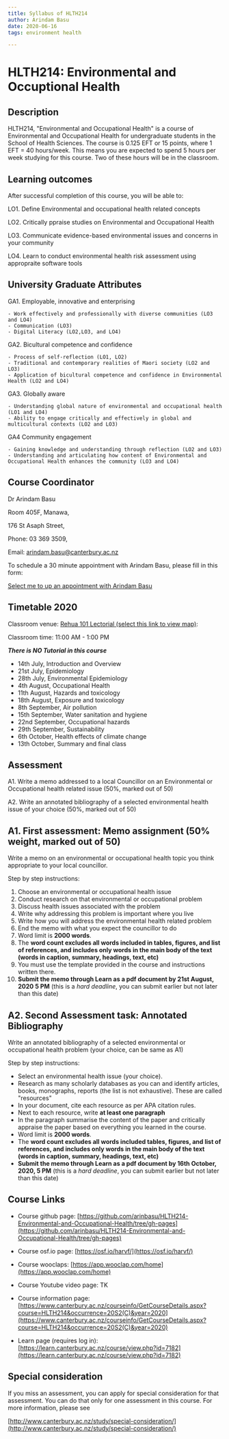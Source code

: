 ```yaml
---
title: Syllabus of HLTH214
author: Arindam Basu
date: 2020-06-16
tags: environment health

---
```


# HLTH214: Environmental and Occuptional Health
 

## Description

HLTH214, "Environmental and Occupational Health" is a course of Environmental and Occupational Health for undergraduate students in the School of Health Sciences. 
The course is 0.125 EFT or 15 points, where 1 EFT = 40 hours/week. 
This means you are expected to spend 5 hours per week studying for this course. Two of these hours will be in the classroom. 

## Learning outcomes

After successful completion of this course, you will be able to:

LO1. Define Environmental and occupational health related concepts

LO2. Critically ppraise studies on Environmental and Occupational Health

LO3. Communicate evidence-based environmental issues and concerns in your community

LO4. Learn to conduct environmental health risk assessment using appropraite software tools

## University Graduate Attributes

GA1. Employable, innovative and enterprising

    - Work effectively and professionally with diverse communities (LO3 and LO4)
    - Communication (LO3)
    - Digital Literacy (LO2,LO3, and LO4)
    
GA2. Bicultural competence and confidence

    - Process of self-reflection (LO1, LO2)
    - Traditional and contemporary realities of Maori society (LO2 and LO3)
    - Application of bicultural competence and confidence in Environmental Health (LO2 and LO4)
    
GA3. Globally aware

    - Understanding global nature of environmental and occupational health (LO1 and LO4)
    - Ability to engage critically and effectively in global and multicultural contexts (LO2 and LO3)
    
GA4 Community engagement

    - Gaining knowledge and understanding through reflection (LO2 and LO3)
    - Understanding and articulating how content of Environmental and Occupational Health enhances the community (LO3 and LO4)

## Course Coordinator
Dr Arindam Basu

Room 405F, Manawa,

176 St Asaph Street,

Phone: 03 369 3509,

Email: [arindam.basu@canterbury.ac.nz](mailto:arindam.basu@canterbury.ac.nz)

To schedule a 30 minute appointment with Arindam Basu, please fill in this form: 

[Select me to up an appointment with Arindam Basu](https://calendly.com/arin-basu/30min)

## Timetable 2020

Classroom venue: [Rehua 101 Lectorial (select this link to view map)](http://www.canterbury.ac.nz/maps/home?q=Rehua%20101%20Lectorial): 

Classroom time: 11:00 AM - 1:00 PM


**_There is NO Tutorial in this course_** 

- 14th July, Introduction and Overview
- 21st July, Epidemiology
- 28th July, Environmental Epidemiology
- 4th August, Occupational Health
- 11th August, Hazards and toxicology
- 18th August, Exposure and toxicology
- 8th September, Air pollution
- 15th September, Water sanitation and hygiene 
- 22nd September, Occupational hazards
- 29th September, Sustainability
- 6th October, Health effects of climate change
- 13th October, Summary and final class

## Assessment

A1. Write a memo addressed to a local Councillor on an Environmental or Occupational health related issue (50%, marked out of 50)

A2. Write an annotated bibliography of a selected environmental health issue of your choice (50%, marked out of 50)

## A1. First assessment: Memo assignment (50% weight, marked out of 50) 
Write a memo on an environmental or occupational health topic you think appropriate to your local councillor.

Step by step instructions:
1. Choose an environmental or occupational health issue
2. Conduct research on that environmental or occupational problem
3. Discuss health issues associated with the problem
4. Write why addressing this problem is important where you live
5. Write how you will address the environmental health related problem
6. End the memo with what you expect the councillor to do
7. Word limit is **2000 words**. 
8. The **word count excludes all words included in tables, figures, and list of references, and includes only words in the main body of the text (words in caption, summary, headings, text, etc)**
9. You must use the template provided in the course and instructions written there.
10. **Submit the memo through Learn as a pdf document by 21st August, 2020 5 PM** (this is a _hard deadline_, you can submit earlier but not later than this date)

## A2. Second Assessment task: Annotated Bibliography
Write an annotated bibliography of a selected environmental or occupational health problem (your choice, can be same as A1)

Step by step instructions:
- Select an environmental health issue (your choice). 
- Research as many scholarly databases as you can and identify articles, books, monographs, reports (the list is not exhaustive). These are called "resources"
- In your document, cite each resource as per APA citation rules.
- Next to each resource, write **at least one paragraph**
- In the paragraph summarise the content of the paper and critically appraise the paper based on everything you learned in the course. 
- Word limit is **2000 words**. 
- The **word count excludes all words included tables, figures, and list of references, and includes only words in the main body of the text (words in caption, summary, headings, text, etc)**
- **Submit the memo through Learn as a pdf document by 16th October, 2020, 5 PM** (this is a _hard deadline_, you can submit earlier but not later than this date)

## Course Links

- Course github page: [https://github.com/arinbasu/HLTH214-Environmental-and-Occupational-Health/tree/gh-pages](https://github.com/arinbasu/HLTH214-Environmental-and-Occupational-Health/tree/gh-pages)

- Course osf.io page: [https://osf.io/harvf/](https://osf.io/harvf/)

- Course wooclaps: [https://app.wooclap.com/home](https://app.wooclap.com/home)

- Course Youtube video page: TK
- Course information page: [https://www.canterbury.ac.nz/courseinfo/GetCourseDetails.aspx?course=HLTH214&occurrence=20S2(C)&year=2020](https://www.canterbury.ac.nz/courseinfo/GetCourseDetails.aspx?course=HLTH214&occurrence=20S2(C)&year=2020)

- Learn page (requires log in): [https://learn.canterbury.ac.nz/course/view.php?id=7182](https://learn.canterbury.ac.nz/course/view.php?id=7182)



## Special consideration
If you miss an assessment, you can apply for special consideration for that assessment. You can do that only for one assessment in this course. For more information, please see 

[http://www.canterbury.ac.nz/study/special-consideration/](http://www.canterbury.ac.nz/study/special-consideration/)
